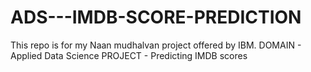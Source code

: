 # ADS---IMDB-SCORE-PREDICTION
This repo is for my Naan mudhalvan project offered by IBM.
DOMAIN - Applied Data Science
PROJECT - Predicting IMDB scores

